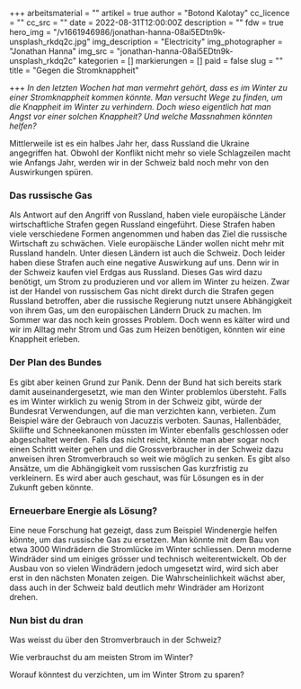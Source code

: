 +++
arbeitsmaterial = ""
artikel = true
author = "Botond Kalotay"
cc_licence = ""
cc_src = ""
date = 2022-08-31T12:00:00Z
description = ""
fdw = true
hero_img = "/v1661946986/jonathan-hanna-08ai5EDtn9k-unsplash_rkdq2c.jpg"
img_description = "Electricity"
img_photographer = "Jonathan Hanna"
img_src = "jonathan-hanna-08ai5EDtn9k-unsplash_rkdq2c"
kategorien = []
markierungen = []
paid = false
slug = ""
title = "Gegen die Stromknappheit"

+++
_In den letzten Wochen hat man vermehrt gehört, dass es im Winter zu einer Stromknappheit kommen könnte. Man versucht Wege zu finden, um die Knappheit im Winter zu verhindern. Doch wieso eigentlich hat man Angst vor einer solchen Knappheit? Und welche Massnahmen könnten helfen?_

Mittlerweile ist es ein halbes Jahr her, dass Russland die Ukraine angegriffen hat. Obwohl der Konflikt nicht mehr so viele Schlagzeilen macht wie Anfangs Jahr, werden wir in der Schweiz bald noch mehr von den Auswirkungen spüren.

### Das russische Gas

Als Antwort auf den Angriff von Russland, haben viele europäische Länder wirtschaftliche Strafen gegen Russland eingeführt. Diese Strafen haben viele verschiedene Formen angenommen und haben das Ziel die russische Wirtschaft zu schwächen. Viele europäische Länder wollen nicht mehr mit Russland handeln. Unter diesen Ländern ist auch die Schweiz. Doch leider haben diese Strafen auch eine negative Auswirkung auf uns. Denn wir in der Schweiz kaufen viel Erdgas aus Russland. Dieses Gas wird dazu benötigt, um Strom zu produzieren und vor allem im Winter zu heizen. Zwar ist der Handel von russischem Gas nicht direkt durch die Strafen gegen Russland betroffen, aber die russische Regierung nutzt unsere Abhängigkeit von ihrem Gas, um den europäischen Ländern Druck zu machen. Im Sommer war das noch kein grosses Problem. Doch wenn es kälter wird und wir im Alltag mehr Strom und Gas zum Heizen benötigen, könnten wir eine Knappheit erleben.

### Der Plan des Bundes

Es gibt aber keinen Grund zur Panik. Denn der Bund hat sich bereits stark damit auseinandergesetzt, wie man den Winter problemlos übersteht. Falls es im Winter wirklich zu wenig Strom in der Schweiz gibt, würde der Bundesrat Verwendungen, auf die man verzichten kann, verbieten. Zum Beispiel wäre der Gebrauch von Jacuzzis verboten. Saunas, Hallenbäder, Skilifte und Schneekanonen müssten im Winter ebenfalls geschlossen oder abgeschaltet werden. Falls das nicht reicht, könnte man aber sogar noch einen Schritt weiter gehen und die Grossverbraucher in der Schweiz dazu anweisen ihren Stromverbrauch so weit wie möglich zu senken. Es gibt also Ansätze, um die Abhängigkeit vom russischen Gas kurzfristig zu verkleinern. Es wird aber auch geschaut, was für Lösungen es in der Zukunft geben könnte.

### Erneuerbare Energie als Lösung?

Eine neue Forschung hat gezeigt, dass zum Beispiel Windenergie helfen könnte, um das russische Gas zu ersetzen. Man könnte mit dem Bau von etwa 3000 Windrädern die Stromlücke im Winter schliessen. Denn moderne Windräder sind um einiges grösser und technisch weiterentwickelt. Ob der Ausbau von so vielen Windrädern jedoch umgesetzt wird, wird sich aber erst in den nächsten Monaten zeigen. Die Wahrscheinlichkeit wächst aber, dass auch in der Schweiz bald deutlich mehr Windräder am Horizont drehen.

### Nun bist du dran

Was weisst du über den Stromverbrauch in der Schweiz?

Wie verbrauchst du am meisten Strom im Winter?

Worauf könntest du verzichten, um im Winter Strom zu sparen?